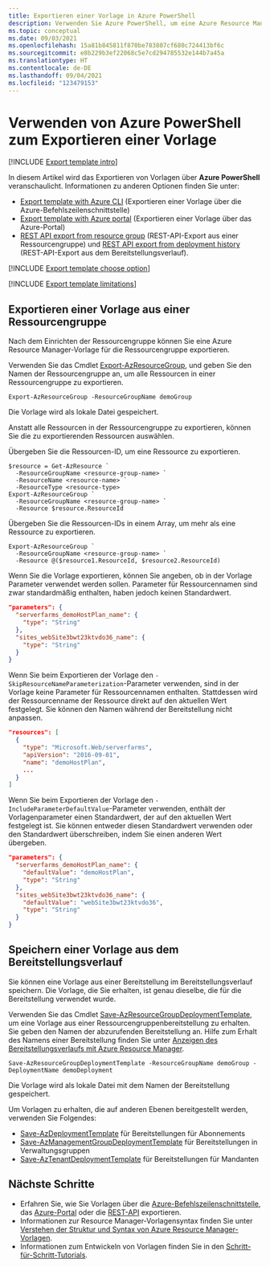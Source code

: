 ```yaml
---
title: Exportieren einer Vorlage in Azure PowerShell
description: Verwenden Sie Azure PowerShell, um eine Azure Resource Manager-Vorlage aus Ressourcen in Ihrem Abonnement zu exportieren.
ms.topic: conceptual
ms.date: 09/03/2021
ms.openlocfilehash: 15a81b845811f870be783807cf680c724413bf6c
ms.sourcegitcommit: e8b229b3ef22068c5e7cd294785532e144b7a45a
ms.translationtype: HT
ms.contentlocale: de-DE
ms.lasthandoff: 09/04/2021
ms.locfileid: "123479153"
---
```

# <a name="use-azure-powershell-to-export-a-template"></a>Verwenden von Azure PowerShell zum Exportieren einer Vorlage

[!INCLUDE [Export template intro](../../../includes/resource-manager-export-template-intro.md)]

In diesem Artikel wird das Exportieren von Vorlagen über **Azure PowerShell** veranschaulicht. Informationen zu anderen Optionen finden Sie unter:

* [Export template with Azure CLI](export-template-cli.md) (Exportieren einer Vorlage über die Azure-Befehlszeilenschnittstelle)
* [Export template with Azure portal](export-template-portal.md) (Exportieren einer Vorlage über das Azure-Portal)
* [REST API export from resource group](/rest/api/resources/resourcegroups/exporttemplate) (REST-API-Export aus einer Ressourcengruppe) und [REST API export from deployment history](/rest/api/resources/deployments/export-template) (REST-API-Export aus dem Bereitstellungsverlauf).

[!INCLUDE [Export template choose option](../../../includes/resource-manager-export-template-choose-option.md)]

[!INCLUDE [Export template limitations](../../../includes/resource-manager-export-template-limitations.md)]

## <a name="export-template-from-a-resource-group"></a>Exportieren einer Vorlage aus einer Ressourcengruppe

Nach dem Einrichten der Ressourcengruppe können Sie eine Azure Resource Manager-Vorlage für die Ressourcengruppe exportieren. 

Verwenden Sie das Cmdlet [Export-AzResourceGroup](/powershell/module/az.resources/Export-AzResourceGroup), und geben Sie den Namen der Ressourcengruppe an, um alle Ressourcen in einer Ressourcengruppe zu exportieren.

```azurepowershell-interactive
Export-AzResourceGroup -ResourceGroupName demoGroup
```

Die Vorlage wird als lokale Datei gespeichert.

Anstatt alle Ressourcen in der Ressourcengruppe zu exportieren, können Sie die zu exportierenden Ressourcen auswählen.

Übergeben Sie die Ressourcen-ID, um eine Ressource zu exportieren.

```azurepowershell-interactive
$resource = Get-AzResource `
  -ResourceGroupName <resource-group-name> `
  -ResourceName <resource-name> `
  -ResourceType <resource-type>
Export-AzResourceGroup `
  -ResourceGroupName <resource-group-name> `
  -Resource $resource.ResourceId
```

Übergeben Sie die Ressourcen-IDs in einem Array, um mehr als eine Ressource zu exportieren.

```azurepowershell-interactive
Export-AzResourceGroup `
  -ResourceGroupName <resource-group-name> `
  -Resource @($resource1.ResourceId, $resource2.ResourceId)
```

Wenn Sie die Vorlage exportieren, können Sie angeben, ob in der Vorlage Parameter verwendet werden sollen. Parameter für Ressourcennamen sind zwar standardmäßig enthalten, haben jedoch keinen Standardwert.

```json
"parameters": {
  "serverfarms_demoHostPlan_name": {
    "type": "String"
  },
  "sites_webSite3bwt23ktvdo36_name": {
    "type": "String"
  }
}
```

Wenn Sie beim Exportieren der Vorlage den `-SkipResourceNameParameterization`-Parameter verwenden, sind in der Vorlage keine Parameter für Ressourcennamen enthalten. Stattdessen wird der Ressourcenname der Ressource direkt auf den aktuellen Wert festgelegt. Sie können den Namen während der Bereitstellung nicht anpassen.

```json
"resources": [
  {
    "type": "Microsoft.Web/serverfarms",
    "apiVersion": "2016-09-01",
    "name": "demoHostPlan",
    ...
  }
]
```

Wenn Sie beim Exportieren der Vorlage den `-IncludeParameterDefaultValue`-Parameter verwenden, enthält der Vorlagenparameter einen Standardwert, der auf den aktuellen Wert festgelegt ist. Sie können entweder diesen Standardwert verwenden oder den Standardwert überschreiben, indem Sie einen anderen Wert übergeben.

```json
"parameters": {
  "serverfarms_demoHostPlan_name": {
    "defaultValue": "demoHostPlan",
    "type": "String"
  },
  "sites_webSite3bwt23ktvdo36_name": {
    "defaultValue": "webSite3bwt23ktvdo36",
    "type": "String"
  }
}
```

## <a name="save-template-from-deployment-history"></a>Speichern einer Vorlage aus dem Bereitstellungsverlauf

Sie können eine Vorlage aus einer Bereitstellung im Bereitstellungsverlauf speichern. Die Vorlage, die Sie erhalten, ist genau dieselbe, die für die Bereitstellung verwendet wurde. 

Verwenden Sie das Cmdlet [Save-AzResourceGroupDeploymentTemplate](/powershell/module/az.resources/save-azresourcegroupdeploymenttemplate), um eine Vorlage aus einer Ressourcengruppenbereitstellung zu erhalten. Sie geben den Namen der abzurufenden Bereitstellung an. Hilfe zum Erhalt des Namens einer Bereitstellung finden Sie unter [Anzeigen des Bereitstellungsverlaufs mit Azure Resource Manager](deployment-history.md).

```azurepowershell-interactive
Save-AzResourceGroupDeploymentTemplate -ResourceGroupName demoGroup -DeploymentName demoDeployment
```

Die Vorlage wird als lokale Datei mit dem Namen der Bereitstellung gespeichert.

Um Vorlagen zu erhalten, die auf anderen Ebenen bereitgestellt werden, verwenden Sie Folgendes:

* [Save-AzDeploymentTemplate](/powershell/module/az.resources/save-azdeploymenttemplate) für Bereitstellungen für Abonnements
* [Save-AzManagementGroupDeploymentTemplate](/powershell/module/az.resources/save-azmanagementgroupdeploymenttemplate) für Bereitstellungen in Verwaltungsgruppen
* [Save-AzTenantDeploymentTemplate](/powershell/module/az.resources/save-aztenantdeploymenttemplate) für Bereitstellungen für Mandanten

## <a name="next-steps"></a>Nächste Schritte

- Erfahren Sie, wie Sie Vorlagen über die [Azure-Befehlszeilenschnittstelle](export-template-cli.md), das [Azure-Portal](export-template-portal.md) oder die [REST-API](/rest/api/resources/resourcegroups/exporttemplate) exportieren.
- Informationen zur Resource Manager-Vorlagensyntax finden Sie unter [Verstehen der Struktur und Syntax von Azure Resource Manager-Vorlagen](./syntax.md).
- Informationen zum Entwickeln von Vorlagen finden Sie in den [Schritt-für-Schritt-Tutorials](../index.yml).